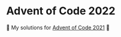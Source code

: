 
# Advent of Code 2022
:christmas_tree: My solutions for [Advent of Code 2021](https://adventofcode.com/2022) :christmas_tree: 

